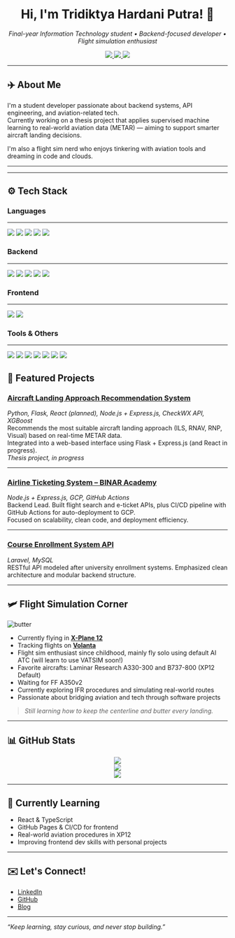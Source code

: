 <h1 align="center">Hi, I'm Tridiktya Hardani Putra! 👋</h1>

<p align="center">
  <em>Final-year Information Technology student • Backend-focused developer • Flight simulation enthusiast</em>
</p>

<p align="center">
  <a href="https://www.linkedin.com/in/tridiktya-putra/">
    <img src="https://img.shields.io/badge/LinkedIn-blue?logo=linkedin&style=flat-square" />
  </a>
  <a href="https://github.com/trdkhardani">
    <img src="https://img.shields.io/badge/GitHub-100000?logo=github&style=flat-square" />
  </a>
  <a href="https://informationtechisfun.wordpress.com/">
    <img src="https://img.shields.io/badge/Blog-WordPress-lightgrey?logo=wordpress&style=flat-square" />
  </a>
</p>

---

## ✈️ About Me

I'm a student developer passionate about backend systems, API engineering, and aviation-related tech.  
Currently working on a thesis project that applies supervised machine learning to real-world aviation data (METAR) — aiming to support smarter aircraft landing decisions.

I'm also a flight sim nerd who enjoys tinkering with aviation tools and dreaming in code and clouds.

---

---

## ⚙️ Tech Stack
### Languages
---
<p align="left">
  <!-- Languages -->
  <img src="https://img.shields.io/badge/JavaScript-F7DF1E?logo=javascript&logoColor=black&style=for-the-badge" />
  <img src="https://img.shields.io/badge/PHP-777BB4?logo=php&logoColor=white&style=for-the-badge" />
  <img src="https://img.shields.io/badge/Python-3776AB?logo=python&logoColor=white&style=for-the-badge" />
  <img src="https://img.shields.io/badge/C++-00599C?logo=cplusplus&logoColor=white&style=for-the-badge" />
  <img src="https://img.shields.io/badge/SQL-003B57?logo=postgresql&logoColor=white&style=for-the-badge" />
</p>

### Backend
---
<p align="left">
  <!-- Backend -->
  <img src="https://img.shields.io/badge/Node.js-339933?logo=nodedotjs&logoColor=white&style=for-the-badge" />
  <img src="https://img.shields.io/badge/Express.js-000000?logo=express&logoColor=white&style=for-the-badge" />
  <img src="https://img.shields.io/badge/Laravel-FF2D20?logo=laravel&logoColor=white&style=for-the-badge" />
  <img src="https://img.shields.io/badge/CodeIgniter-EF4223?logo=codeigniter&logoColor=white&style=for-the-badge" />
  <img src="https://img.shields.io/badge/Prisma-2D3748?logo=prisma&logoColor=white&style=for-the-badge" />
</p>

### Frontend
---
<p align="left">
  <!-- Frontend -->
  <img src="https://img.shields.io/badge/HTML5-E34F26?logo=html5&logoColor=white&style=for-the-badge" />
  <img src="https://img.shields.io/badge/Bootstrap-7952B3?logo=bootstrap&logoColor=white&style=for-the-badge" />
</p>

### Tools & Others
---
<p align="left">
  <!-- Tools & Others -->
  <img src="https://img.shields.io/badge/Git-F05032?logo=git&logoColor=white&style=for-the-badge" />
  <img src="https://img.shields.io/badge/GitHub-181717?logo=github&logoColor=white&style=for-the-badge" />
  <img src="https://img.shields.io/badge/GCP-4285F4?logo=googlecloud&logoColor=white&style=for-the-badge" />
  <img src="https://img.shields.io/badge/Nginx-009639?logo=nginx&logoColor=white&style=for-the-badge" />
  <img src="https://img.shields.io/badge/Postman-FF6C37?logo=postman&logoColor=white&style=for-the-badge" />
  <img src="https://img.shields.io/badge/Swagger-85EA2D?logo=swagger&logoColor=black&style=for-the-badge" />
  <img src="https://img.shields.io/badge/Figma-F24E1E?logo=figma&logoColor=white&style=for-the-badge" />
</p>

## 🚀 Featured Projects

### [Aircraft Landing Approach Recommendation System](https://github.com/YOUR_REPO_LINK)
*Python, Flask, React (planned), Node.js + Express.js, CheckWX API, XGBoost*  
Recommends the most suitable aircraft landing approach (ILS, RNAV, RNP, Visual) based on real-time METAR data.  
Integrated into a web-based interface using Flask + Express.js (and React in progress).  
*Thesis project, in progress*

---

### [Airline Ticketing System – BINAR Academy](https://github.com/SkyTicket/skyticket-backend)
*Node.js + Express.js, GCP, GitHub Actions*  
Backend Lead. Built flight search and e-ticket APIs, plus CI/CD pipeline with GitHub Actions for auto-deployment to GCP.  
Focused on scalability, clean code, and deployment efficiency.

---

### [Course Enrollment System API](https://github.com/trdkhardani/course-enrolment-api)
*Laravel, MySQL*  
RESTful API modeled after university enrollment systems. Emphasized clean architecture and modular backend structure.

---

## 🛩️ Flight Simulation Corner
![butter](./assets/One_Of_The_Smoothest_A330_Landing_s_Ever_No_Smoke_KLM_A330_200.gif)

- Currently flying in **[X-Plane 12](https://www.x-plane.com/)**
- Tracking flights on **[Volanta](https://fly.volanta.app/profile/tridiktya_hp/statistics)**
- Flight sim enthusiast since childhood, mainly fly solo using default AI ATC (will learn to use VATSIM soon!)
- Favorite aircrafts: Laminar Research A330-300 and B737-800 (XP12 Default)
- Waiting for FF A350v2
- Currently exploring IFR procedures and simulating real-world routes
- Passionate about bridging aviation and tech through software projects
> *Still learning how to keep the centerline and butter every landing.*

---

## 📊 GitHub Stats

<p align="center">
  <img src="https://github-readme-stats.vercel.app/api?username=trdkhardani&show_icons=true&theme=github_dark&hide_title=true" />
  <br>
  <img src="https://github-readme-streak-stats.herokuapp.com/?user=trdkhardani&theme=github-dark-blue" />
  <br>
  <img src="https://github-readme-stats.vercel.app/api/top-langs/?username=trdkhardani&layout=compact&theme=github_dark" />
</p>

---

## 🎯 Currently Learning

- React & TypeScript  
- GitHub Pages & CI/CD for frontend  
- Real-world aviation procedures in XP12  
- Improving frontend dev skills with personal projects

---

## ✉️ Let's Connect!

- [LinkedIn](https://www.linkedin.com/in/tridiktya-putra/)  
- [GitHub](https://github.com/trdkhardani)  
- [Blog](https://informationtechisfun.wordpress.com/)

---

<em>“Keep learning, stay curious, and never stop building.”</em>
